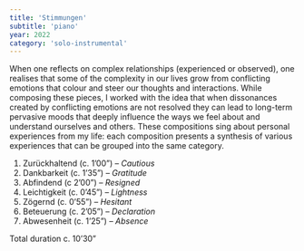 ```yaml
---
title: 'Stimmungen'
subtitle: 'piano'
year: 2022
category: 'solo-instrumental'
---
```


When one reflects on complex relationships (experienced or observed), one realises that some of the complexity in our lives grow from conflicting emotions that colour and steer our thoughts and interactions. While composing these pieces, I worked with the idea that when dissonances created by conflicting emotions are not resolved they can lead to long-term pervasive moods that deeply influence the ways we feel about and understand ourselves and others. These compositions sing about personal experiences from my life: each composition presents a synthesis of various experiences that can be grouped into the same category.

1. Zurückhaltend (c. 1’00”) – *Cautious*
2. Dankbarkeit (c. 1’35”) – *Gratitude*
3. Abfindend (c 2’00”) – *Resigned*
4. Leichtigkeit (c. 0’45”) – *Lightness*
5. Zögernd (c. 0’55”) – *Hesitant*
6. Beteuerung (c. 2’05”) – *Declaration*
7. Abwesenheit (c. 1’25”) – *Absence*

Total duration c. 10’30”